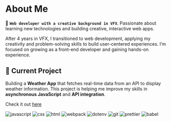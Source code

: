 # About Me



👋 **`Web developer with a creative background in VFX`**. Passionate about learning new technologies and building creative, interactive web apps.

After 4 years in VFX, I transitioned to web development, applying my creativity and problem-solving skills to build user-centered experiences. I’m focused on growing as a front-end developer and gaining hands-on experience.

## 🔭 Current Project

Building a **Weather App** that fetches real-time data from an API to display weather information. This project is helping me improve my skills in **asynchronous JavaScript** and **API integration**.

Check it out [here](https://github.com/chajoy/weather-app)

<div>
  <img alt="javascript" src="https://img.shields.io/badge/Javascript-black?style=for-the-badge&logo=javascript&logoColor=black&labelColor=%23f5d442&color=%23f5d442">
  <img alt="css" src="https://img.shields.io/badge/CSS-black?style=for-the-badge&logo=csswizardry&logoColor=black&labelColor=%230384fc&color=%230384fc">
  <img alt="html" src="https://img.shields.io/badge/HTML5-black?style=for-the-badge&logo=html5&logoColor=black&labelColor=%23fc6603&color=%23fc6603">
  <img alt="webpack" src="https://img.shields.io/badge/webpack-black?style=for-the-badge&logo=webpack&logoColor=black&labelColor=%2349d0f5&color=%2349d0f5">
  <img alt="dotenv" src="https://img.shields.io/badge/dotenv-black?style=for-the-badge&logo=dotenv&logoColor=black&labelColor=%23f5ec49&color=%23f5ec49">
  <img alt="git" src="https://img.shields.io/badge/git-black?style=for-the-badge&logo=git&logoColor=black&labelColor=%23f56949&color=%23f56949">
  <img alt="prettier" src="https://img.shields.io/badge/prettier-black?style=for-the-badge&logo=prettier&logoColor=black&labelColor=%23192e4d&color=%23192e4d">
  <img alt="babel" src="https://img.shields.io/badge/babel-black?style=for-the-badge&logo=babel&logoColor=black&labelColor=%23ccc431&color=%23ccc431">
</div>






